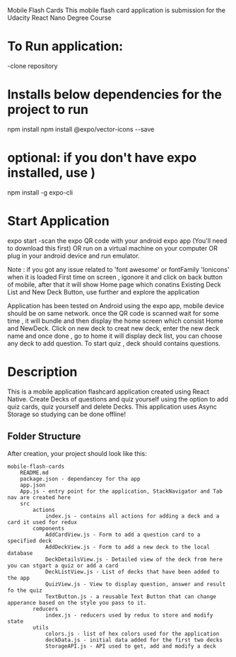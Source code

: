 Mobile Flash Cards
This mobile flash card application is submission for the Udacity React Nano Degree Course

# To Run application:
-clone repository 

# Installs below dependencies for the project to run
npm install
npm install @expo/vector-icons --save

# optional: if you don't have expo installed, use ) 
npm install -g expo-cli

# Start Application 
expo start 
-scan the expo QR code with your android expo app (You'll need to download this first) OR run on a virtual machine on your computer OR plug in your android device and run emulator.

Note :  if you got any issue related to 'font awesome' or fontFamily 'Ionicons' when it is loaded First time on screen , igonore it and click on back button of mobile, after that it will show Home page which conatins Existing Deck List and New Deck Button, use further and explore the application 


Application has been tested on Android using the expo app, mobile device should be on same network. once the QR code is scanned wait for some time , it will bundle and then display the home screen which consist Home and NewDeck.
Click on new deck to creat new deck, enter the new deck name and once done , go to home it will display deck list, you can choose any deck to add question.
To start quiz , deck should contains questions.

# Description
This is a mobile application flashcard application created using React Native. Create Decks of questions and quiz yourself using the
option to add quiz cards, quiz yourself and delete Decks. This application uses Async Storage so studying can be done offline!


## Folder Structure

After creation, your project should look like this:

```
mobile-flash-cards
    README.md
    package.json - dependancey for tha app
    app.json
    App.js - entry point for the application, StackNavigator and Tab nav are created here
    src
        actions
            index.js - contains all actions for adding a deck and a card it used for redux
        components
            AddCardView.js - Form to add a question card to a specified deck
            AddDeckView.js - Form to add a new deck to the local database
            DeckDetailsView.js - Detailed view of the deck from here you can stgart a quiz or add a card
            DeckListView.js - List of decks that have been added to the app
            QuizView.js - View to display question, answer and result fo the quiz
            TextButton.js - a reusable Text Button that can change apperance based on the style you pass to it.
        reducers
            index.js - reducers used by redux to store and modify state
        utils
            colors.js - list of hex colors used for the application
            deckData.js - initial data added for the first two decks
            StorageAPI.js - API used to get, add and modify a deck 






